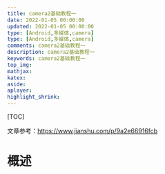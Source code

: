 ```yaml
---
title: camera2基础教程一
date: 2022-01-05 00:00:00
updated: 2022-01-05 00:00:00
type: [Android,多媒体,camera]
type: [Android,多媒体,camera]
comments: camera2基础教程一
description: camera2基础教程一
keywords: camera2基础教程一
top_img:
mathjax:
katex:
aside:
aplayer:
highlight_shrink:
---
```




[TOC]

文章参考：https://www.jianshu.com/p/9a2e66916fcb

# 概述

